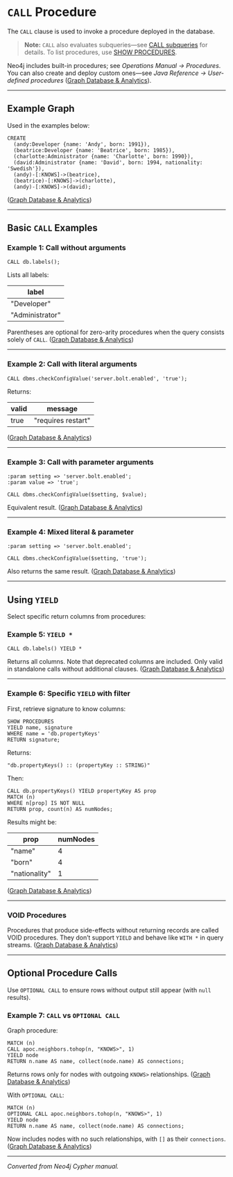 

# `CALL` Procedure

The `CALL` clause is used to invoke a procedure deployed in the database.

> **Note:** `CALL` also evaluates subqueries—see [CALL subqueries](#) for details. To list procedures, use [SHOW PROCEDURES](#).

Neo4j includes built-in procedures; see *Operations Manual → Procedures*. You can also create and deploy custom ones—see *Java Reference → User-defined procedures* ([Graph Database & Analytics][1]).

---

## Example Graph

Used in the examples below:

```cypher
CREATE
  (andy:Developer {name: 'Andy', born: 1991}),
  (beatrice:Developer {name: 'Beatrice', born: 1985}),
  (charlotte:Administrator {name: 'Charlotte', born: 1990}),
  (david:Administrator {name: 'David', born: 1994, nationality: 'Swedish'}),
  (andy)-[:KNOWS]->(beatrice),
  (beatrice)-[:KNOWS]->(charlotte),
  (andy)-[:KNOWS]->(david);
```

([Graph Database & Analytics][2])

---

## Basic `CALL` Examples

### Example 1: Call without arguments

```cypher
CALL db.labels();
```

Lists all labels:

| label           |
| --------------- |
| "Developer"     |
| "Administrator" |

Parentheses are optional for zero-arity procedures when the query consists solely of `CALL`. ([Graph Database & Analytics][1])

---

### Example 2: Call with literal arguments

```cypher
CALL dbms.checkConfigValue('server.bolt.enabled', 'true');
```

Returns:

| valid | message            |
| ----- | ------------------ |
| true  | "requires restart" |

([Graph Database & Analytics][2])

---

### Example 3: Call with parameter arguments

```cypher
:param setting => 'server.bolt.enabled';
:param value => 'true';

CALL dbms.checkConfigValue($setting, $value);
```

Equivalent result. ([Graph Database & Analytics][2])

---

### Example 4: Mixed literal & parameter

```cypher
:param setting => 'server.bolt.enabled';

CALL dbms.checkConfigValue($setting, 'true');
```

Also returns the same result. ([Graph Database & Analytics][2])

---

## Using `YIELD`

Select specific return columns from procedures:

### Example 5: `YIELD *`

```cypher
CALL db.labels() YIELD *
```

Returns all columns. Note that deprecated columns are included. Only valid in standalone calls without additional clauses. ([Graph Database & Analytics][1])

---

### Example 6: Specific `YIELD` with filter

First, retrieve signature to know columns:

```cypher
SHOW PROCEDURES
YIELD name, signature
WHERE name = 'db.propertyKeys'
RETURN signature;
```

Returns:

```
"db.propertyKeys() :: (propertyKey :: STRING)"
```

Then:

```cypher
CALL db.propertyKeys() YIELD propertyKey AS prop
MATCH (n)
WHERE n[prop] IS NOT NULL
RETURN prop, count(n) AS numNodes;
```

Results might be:

| prop          | numNodes |
| ------------- | -------- |
| "name"        | 4        |
| "born"        | 4        |
| "nationality" | 1        |

([Graph Database & Analytics][2])

---

### VOID Procedures

Procedures that produce side-effects without returning records are called VOID procedures. They don’t support `YIELD` and behave like `WITH *` in query streams. ([Graph Database & Analytics][1])

---

## Optional Procedure Calls

Use `OPTIONAL CALL` to ensure rows without output still appear (with `null` results).

### Example 7: `CALL` vs `OPTIONAL CALL`

Graph procedure:

```cypher
MATCH (n)
CALL apoc.neighbors.tohop(n, "KNOWS>", 1)
YIELD node
RETURN n.name AS name, collect(node.name) AS connections;
```

Returns rows only for nodes with outgoing `KNOWS>` relationships. ([Graph Database & Analytics][1])

With `OPTIONAL CALL`:

```cypher
MATCH (n)
OPTIONAL CALL apoc.neighbors.tohop(n, "KNOWS>", 1)
YIELD node
RETURN n.name AS name, collect(node.name) AS connections;
```

Now includes nodes with no such relationships, with `[]` as their `connections`. ([Graph Database & Analytics][1])

---

*Converted from Neo4j Cypher manual.*

[1]: https://neo4j.com/docs/cypher-manual/25/clauses/call/?utm_source=chatgpt.com "CALL procedure - Cypher Manual"
[2]: https://neo4j.com/docs/cypher-manual/25/clauses/call/ "CALL procedure - Cypher Manual"

